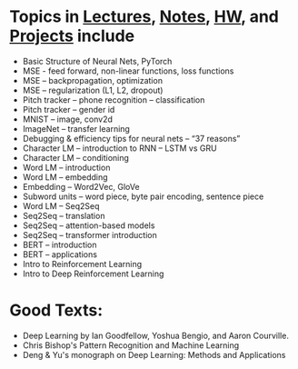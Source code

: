 # Topics in [Lectures](), [Notes](), [HW](), and [Projects]() include

- Basic Structure of Neural Nets, PyTorch
- MSE - feed forward, non-linear functions, loss functions
- MSE – backpropagation, optimization
- MSE – regularization (L1, L2, dropout)
- Pitch tracker – phone recognition – classification
- Pitch tracker – gender id
- MNIST – image, conv2d
- ImageNet – transfer learning
- Debugging & efficiency tips for neural nets – “37 reasons”
- Character LM – introduction to RNN – LSTM vs GRU
- Character LM – conditioning
- Word LM – introduction
- Word LM – embedding
- Embedding – Word2Vec, GloVe
- Subword units – word piece, byte pair encoding, sentence piece
- Word LM – Seq2Seq
- Seq2Seq – translation
- Seq2Seq – attention-based models
- Seq2Seq – transformer introduction
- BERT – introduction
- BERT – applications
- Intro to Reinforcement Learning
- Intro to Deep Reinforcement Learning

# Good Texts:

- Deep Learning by Ian Goodfellow, Yoshua Bengio, and Aaron Courville. 
- Chris Bishop's Pattern Recognition and Machine Learning
- Deng & Yu's monograph on Deep Learning: Methods and Applications

